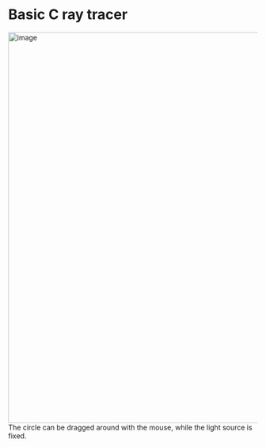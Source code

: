 # Basic C ray tracer
<img width="789" alt="image" src="https://github.com/user-attachments/assets/4ec77132-b9ff-46fa-a57d-0dc89a5a30f7" />
The circle can be dragged around with the mouse, while the light source is fixed.
